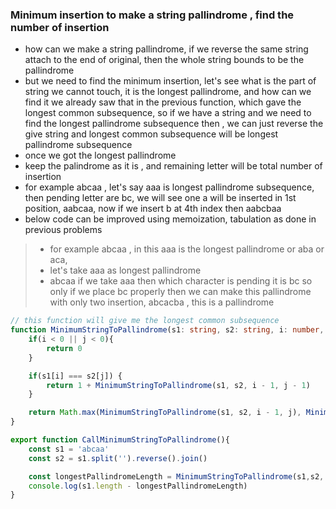 ### Minimum insertion to make a string pallindrome , find the number of insertion
- how can we make a string pallindrome, if we reverse the same string attach to the end of original, then the whole string bounds to be the pallindrome
- but we need to find the minimum insertion, let's see what is the part of string we cannot touch, it is the longest pallindrome, and how can we find it we already saw that in the   previous function, which gave the longest common subsequence, so if we have a string and we need to find the longest pallindrome subsequence then , we can just reverse the give string and longest common subsequence will be longest pallindrome subsequence
- once we got the longest pallindrome
- keep the palindrome as it is , and remaining letter will be total number of insertion
- for example abcaa , let's say aaa is longest pallindrome subsequence, then pending letter are bc, we will see one a will be inserted in 1st position, aabcaa, now if we insert b at 4th index then aabcbaa
- below code can be improved using memoization, tabulation as done in previous problems

> - for example abcaa , in this aaa is the longest pallindrome or aba or aca,
> - let's take aaa as longest pallindrome
> - abcaa if we take aaa then which character is pending it is bc so only if we place bc properly then we can make this pallindrome with only two insertion, abcacba , this is a pallindrome

```ts
// this function will give me the longest common subsequence
function MinimumStringToPallindrome(s1: string, s2: string, i: number, j: number){
    if(i < 0 || j < 0){
        return 0
    }

    if(s1[i] === s2[j]) {
        return 1 + MinimumStringToPallindrome(s1, s2, i - 1, j - 1)
    }

    return Math.max(MinimumStringToPallindrome(s1, s2, i - 1, j), MinimumStringToPallindrome(s1, s2, i, j - 1))
}

export function CallMinimumStringToPallindrome(){
    const s1 = 'abcaa'
    const s2 = s1.split('').reverse().join()

    const longestPallindromeLength = MinimumStringToPallindrome(s1,s2, s1.length - 1, s2.length-1)
    console.log(s1.length - longestPallindromeLength)
}
```

